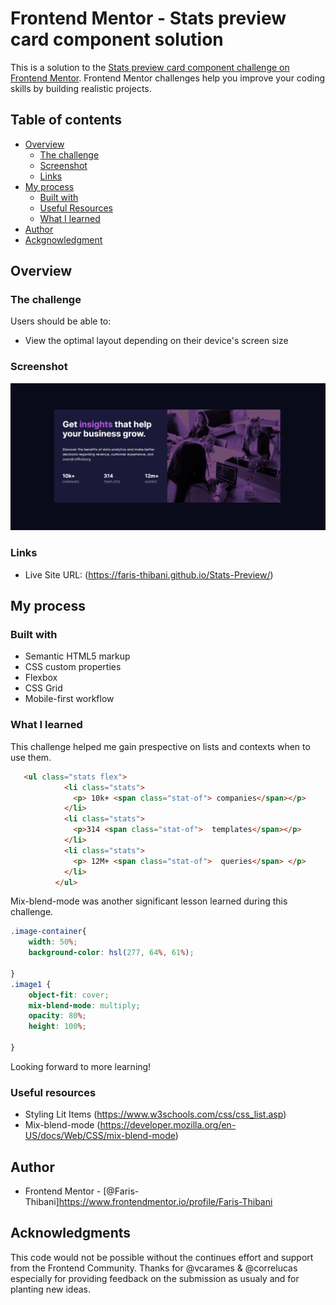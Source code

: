 # Frontend Mentor - Stats preview card component solution

This is a solution to the [Stats preview card component challenge on Frontend Mentor](https://www.frontendmentor.io/challenges/stats-preview-card-component-8JqbgoU62). Frontend Mentor challenges help you improve your coding skills by building realistic projects. 

## Table of contents

- [Overview](#overview)
  - [The challenge](#the-challenge)
  - [Screenshot](#screenshot)
  - [Links](#links)
- [My process](#my-process)
  - [Built with](#built-with)
  - [Useful Resources](#useful-resources)
  - [What I learned](#what-i-learned)
- [Author](#author)
- [Ackgnowledgment](#acknowledgments)


## Overview

### The challenge

Users should be able to:

- View the optimal layout depending on their device's screen size

### Screenshot

![](/images/screenshot.png)


### Links

- Live Site URL: (https://faris-thibani.github.io/Stats-Preview/)

## My process

### Built with

- Semantic HTML5 markup
- CSS custom properties
- Flexbox
- CSS Grid
- Mobile-first workflow

### What I learned




This challenge helped me gain prespective on lists and contexts when to use them. 
```html
   <ul class="stats flex">
            <li class="stats">
              <p> 10k+ <span class="stat-of"> companies</span></p>
            </li>
            <li class="stats">
              <p>314 <span class="stat-of">  templates</span></p>
            </li>
            <li class="stats">
              <p> 12M+ <span class="stat-of">  queries</span> </p>
            </li>
          </ul>
```
Mix-blend-mode was another significant lesson learned during this challenge. 

```css
.image-container{
    width: 50%;
    background-color: hsl(277, 64%, 61%);

}
.image1 {
    object-fit: cover;
    mix-blend-mode: multiply;
    opacity: 80%;
    height: 100%;
   
}
```

Looking forward to more learning! 


### Useful resources

- Styling Lit Items (https://www.w3schools.com/css/css_list.asp)
- Mix-blend-mode (https://developer.mozilla.org/en-US/docs/Web/CSS/mix-blend-mode)

## Author

- Frontend Mentor - [@Faris-Thibani]https://www.frontendmentor.io/profile/Faris-Thibani

## Acknowledgments

This code would not be possible without the continues effort and support from the Frontend Community. Thanks for @vcarames & @correlucas especially for providing feedback on the submission as usualy and for planting new ideas. 
